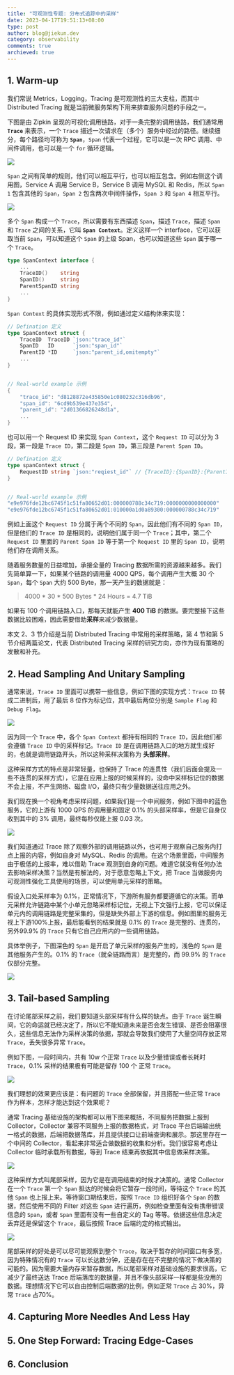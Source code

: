 ```yaml
---
title: "可观测性专题: 分布式追踪中的采样"
date: 2023-04-17T19:51:13+08:00
type: post
author: blog@jiekun.dev
category: observability
comments: true
archieved: true
---
```


## 1. Warm-up
我们常说 Metrics，Logging，Tracing 是可观测性的三大支柱，而其中 Distributed Tracing 就是当前微服务架构下用来排查服务问题的手段之一。

下图是由 Zipkin 呈现的可视化调用链路，对于一条完整的调用链路，我们通常用 **`Trace`** 来表示，一个 `Trace` 描述一次请求在（多个）服务中经过的路径。继续细分，每个路径均可称为 **`Span`**，`Span` 代表一个过程，它可以是一次 RPC 调用、中间件调用，也可以是一个 `for` 循环逻辑。

![](../202304-sampling-in-distributed-traces/trace_and_span.png)

`Span` 之间有简单的规则，他们可以相互平行，也可以相互包含。例如右侧这个调用图，Service A 调用 Service B，Service B 调用 MySQL 和 Redis，所以 `Span 1` 包含其他的 `Span`，`Span 2` 包含两次中间件操作，`Span 3` 和 `Span 4` 相互平行。

![](../202304-sampling-in-distributed-traces/relationship_between_spans.png)

多个 `Span` 构成一个 `Trace`，所以需要有东西描述 `Span`，描述 `Trace`，描述 `Span` 和 `Trace` 之间的关系，它叫 **`Span Context`**。定义这样一个 interface，它可以获取当前 `Span`，可以知道这个 `Span` 的上级 Span，也可以知道这些 `Span` 属于哪一个 `Trace`。

```go
type SpanContext interface {
    ...
    TraceID()    string
    SpanID()     string
    ParentSpanID string
    ...
}

```

`Span Context` 的具体实现形式不限，例如通过定义结构体来实现：
```go
// Defination 定义
type SpanContext struct {
    TraceID  TraceID `json:"trace_id"`
    SpanID   ID      `json:"span_id"`
    ParentID *ID     `json:"parent_id,omitempty"`
    ...
}


// Real-world example 示例
{
    "trace_id": "d8128872e435850e1c080232c316db96",
    "span_id": "6cd9b539e437e354",
    "parent_id": "2d01366826248d1a",
    ...
}

```

也可以用一个 Request ID 来实现 `Span Context`，这个 `Request ID` 可以分为 3 段，第一段是 `Trace ID`，第二段是 `Span ID`，第三段是 `Parent Span ID`。
```go
// Defination 定义
type spanContext struct {
    RequestID string `json:"reqiest_id"` // {TraceID}:{SpanID}:{ParentID}
}


// Real-world example 示例
"e9e976fde12bc6745f1c51fa80652d01:000000788c34c719:0000000000000000"
"e9e976fde12bc6745f1c51fa80652d01:010000a1d0a89300:000000788c34c719"
```
例如上面这个 `Request ID` 分属于两个不同的 `Span`，因此他们有不同的 `Span ID`，但是他们的 `Trace ID` 是相同的，说明他们属于同一个 `Trace`；其中，第二个 `Request ID` 里面的 `Parent Span ID` 等于第一个 `Request ID` 里的 `Span ID`，说明他们存在调用关系。

随着服务数量的日益增加，承接全量的 Tracing 数据所需的资源越来越多。我们先简单算一下，如果某个链路的调用量 4000 QPS，每个调用产生大概 30 个 `Span`，每个 `Span` 大约 500 Byte，那一天产生的数据就是：

> 4000 * 30 * 500 Bytes * 24 Hours = 4.7 TiB

如果有 100 个调用链路入口，那每天就能产生 **400 TiB** 的数据。要完整接下这些数据比较困难，因此需要借助**采样**来减少数据量。

本文 2、3 节介绍是当前 Distributed Tracing 中常用的采样策略，第 4 节和第 5 节介绍两篇论文，代表 Distributed Tracing 采样的研究方向，亦作为现有策略的发散和补充。

## 2. Head Sampling And Unitary Sampling
通常来说，`Trace ID` 里面可以携带一些信息，例如下图的实现方式：`Trace ID` 转成二进制后，用了最后 8 位作为标记位，其中最后两位分别是 `Sample Flag` 和 `Debug Flag`。

![](../202304-sampling-in-distributed-traces/head_based_sampling.png)

因为同一个 `Trace` 中，各个 `Span Context` 都持有相同的 `Trace ID`，因此他们都会遵循 `Trace ID` 中的采样标记。`Trace ID` 是在调用链路入口的地方就生成好的，也就是调用链路开头，所以这种采样决策称为 **头部采样**。

这种采样方式的特点是非常轻量，也保持了 Trace 的连贯性（我们后面会提及一些不连贯的采样方式），它是在应用上报的时候采样的，没命中采样标记位的数据不会上报，不产生网络、磁盘 I/O，最终只有少量数据送往应用之外。 

我们现在换一个视角考虑采样问题，如果我们是一个中间服务，例如下图中的蓝色服务，它的上游有 1000 QPS 的调用量和固定 0.1% 的头部采样率，但是它自身仅收到其中的 3% 调用，最终每秒仅能上报 0.03 次。

![](../202304-sampling-in-distributed-traces/downstream_aspect.png)

我们知道通过 Trace 除了观察外部的调用链路以外，也可用于观察自己服务内打点上报的内容，例如自身对 MySQL、Redis 的调用。在这个场景里面，中间服务由于极低的上报率，难以借助 Trace 观测到自身的问题。难道它就没有任何办法去影响采样决策？当然是有解法的，对于愿意忽略上下文，把 Trace 当做服务内可观测性强化工具使用的场景，可以使用单元采样的策略。

假设入口处采样率为 0.1%，正常情况下，下游所有服务都要遵循它的决策。而单元采样允许链路中某个小单元忽略采样标记位，无视上下文强行上报，它可以保证单元内的调用链路是完整采集的，但是缺失外部上下游的信息。例如图里的服务无视上下游100%上报，最后能看到的结果就是 0.1% 的 `Trace` 是完整的、连贯的，另外99.9% 的 `Trace` 只有它自己应用内的一些调用链路。

具体举例子，下图深色的 `Span` 是开启了单元采样的服务产生的，浅色的 `Span` 是其他服务产生的。0.1% 的 `Trace`（就全链路而言）是完整的，而 99.9% 的 `Trace` 仅部分完整。

![](../202304-sampling-in-distributed-traces/unitary_sampling_2.png)

## 3. Tail-based Sampling
在讨论尾部采样之前，我们要知道头部采样有什么样的缺点。由于 `Trace` 诞生瞬间，它的命运就已经决定了，所以它不能知道未来是否会发生错误、是否会阻塞很久，这些信息无法作为采样决策的依据，那就会导致我们使用了大量空间存放正常 `Trace`，丢失很多异常 `Trace`。

例如下图，一段时间内，共有 10w 个正常 `Trace` 以及少量错误或者长耗时 `Trace`，0.1% 采样的结果极有可能是留存 100 个 正常 `Trace`。

![](../202304-sampling-in-distributed-traces/troubles_of_head_based_sampling.png)

我们理想的效果更应该是：有问题的 `Trace` 全部保留，并且搭配一些正常 `Trace` 作为样本，怎样才能达到这个效果呢？

通常 Tracing 基础设施的架构都可以用下图来概括，不同服务把数据上报到 Collector，Collector 兼容不同服务上报的数据格式，对 Trace 平台后端输出统一格式的数据，后端把数据落库，并且提供接口让前端查询和展示。那这里存在一个中间的 Collector，看起来非常适合做数据的收集和分析。我们很容易考虑让 Collector 临时承载所有数据，等到 Trace 结束再依据其中信息做采样决策。

![](../202304-sampling-in-distributed-traces/typical_tracing_architecture.png)

这种采样方式叫尾部采样，因为它是在调用结束的时候才决策的。通常 Collector 在一个 `Trace` 第一个 `Span` 抵达的时候会将它暂存一段时间，等待这个 `Trace` 的其他 `Span` 也上报上来。等待窗口期结束后，按照 `Trace ID` 组织好各个 `Span` 的数据，然后使用不同的 Filter 对这些 `Span` 进行遍历，例如检查里面有没有携带错误信息的 `Span`，或者 `Span` 里面有没有一些自定义的 Tag 等等。依据这些信息决定丢弃还是保留这个 `Trace`，最后按照 Trace 后端约定的格式输出。

![](../202304-sampling-in-distributed-traces/tail_based_sampling.png)

尾部采样的好处是可以尽可能观察到整个 `Trace`，取决于暂存的时间窗口有多宽，因为特殊情况有的 `Trace` 可以长达数分钟，还是存在在不完整的情况下做决策的可能的。因为需要大量内存来暂存数据，所以尾部采样对基础设施的要求很高，它减少了最终送达 Trace 后端落库的数据量，并且不像头部采样一样都是些没用的数据。理想情况下它可以自由控制后端数据的比例，例如正常 `Trace` 占 30%，异常 `Trace` 占70%。

## 4. Capturing More Needles And Less Hay

## 5. One Step Forward: Tracing Edge-Cases

## 6. Conclusion
